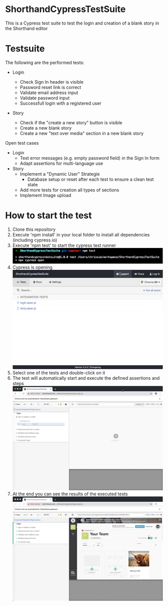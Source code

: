 # ShorthandCypressTestSuite
This is a Cypress test suite to test the login and creation of a blank story in the Shorthand editor

# Testsuite
The following are the performed tests:
- Login
  - Check Sign In header is visible
  - Password reset link is correct
  - Validate email address input
  - Validate password input
  - Successfull login with a registered user
  
 - Story
    - Check if the "create a new story" button is visible
    - Create a new blank story
    - Create a new "text over media" section in a new blank story

Open test cases
- Login
  - Test error messages (e.g. empty password field) in the Sign In form
  - Adapt assertions for multi-language use
- Story
  - Implement a "Dynamic User" Strategie
    - Database setup or reset after each test to ensure a clean test state
  - Add more tests for creation all types of sections
  - Implement Image upload
  
# How to start the test

1. Clone this repository 
2. Execute 'npm install' in your local folder to install all dependencies (including cypress.io)
3. Execute 'npm test' to start the cypress test runner
![npm test](NpmTest.jpg)
4. Cypress is opening  
![Cypress](TestRunnerOpen.jpg)
5. Select one of the tests and double-click on it
6. The test will automatically start and execute the defined assertions and steps
![Browser opens](TestStarts.jpg)
7. At the end you can see the results of the executed tests
![Test is successful](TestSuccessful.jpg)
